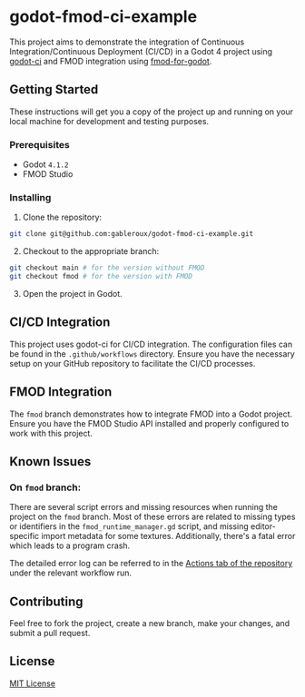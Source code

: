 # godot-fmod-ci-example

This project aims to demonstrate the integration of Continuous Integration/Continuous Deployment (CI/CD) in a Godot 4 project using [godot-ci](https://github.com/abarichello/godot-ci) and FMOD integration using [fmod-for-godot](https://github.com/alessandrofama/fmod-for-godot).

## Getting Started

These instructions will get you a copy of the project up and running on your local machine for development and testing purposes.

### Prerequisites

- Godot `4.1.2`
- FMOD Studio

### Installing

1. Clone the repository:
```bash
git clone git@github.com:gableroux/godot-fmod-ci-example.git
```

2. Checkout to the appropriate branch:
```bash
git checkout main # for the version without FMOD
git checkout fmod # for the version with FMOD
```

3. Open the project in Godot.

## CI/CD Integration

This project uses godot-ci for CI/CD integration. The configuration files can be found in the `.github/workflows` directory. Ensure you have the necessary setup on your GitHub repository to facilitate the CI/CD processes.

## FMOD Integration

The `fmod` branch demonstrates how to integrate FMOD into a Godot project. Ensure you have the FMOD Studio API installed and properly configured to work with this project.

## Known Issues

### On `fmod` branch:

There are several script errors and missing resources when running the project on the `fmod` branch. Most of these errors are related to missing types or identifiers in the `fmod_runtime_manager.gd` script, and missing editor-specific import metadata for some textures. Additionally, there's a fatal error which leads to a program crash.

The detailed error log can be referred to in the [Actions tab of the repository](https://github.com/your-username/godot-fmod-ci-example/actions) under the relevant workflow run.

## Contributing

Feel free to fork the project, create a new branch, make your changes, and submit a pull request.

## License

[MIT License](LICENSE.md)